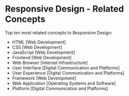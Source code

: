 # Responsive Design - Related Concepts

Top ten most related concepts to Responsive Design:
- HTML [Web Development]
- CSS [Web Development]
- JavaScript [Web Development]
- Frontend [Web Development]
- Web Browser [Internet Infrastructure]
- User Interface [Digital Communication and Platforms]
- User Experience [Digital Communication and Platforms]
- Framework [Web Development]
- Web Application [Operating Systems and Software]
- Platform [Digital Communication and Platforms]
